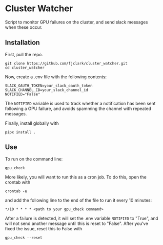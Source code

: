 # Cluster Watcher

Script to monitor GPU failures on the cluster, and send slack messages when these occur.

## Installation

First, pull the repo.
```
git clone https://github.com/fjclark/cluster_watcher.git
cd cluster_watcher
```

Now, create a .env file with the following contents:
```
SLACK_OAUTH_TOKEN=your_slack_oauth_token
SLACK_CHANNEL_ID=your_slack_channel_id
NOTIFIED="False"
```
The `NOTIFIED` variable is used to track whether a notification has been sent following a GPU failure, and avoids spamming the channel with repeated messages.

Finally, install globally with
```
pipx install .
```

## Use

To run on the command line:
```
gpu_check
```

More likely, you will want to run this as a cron job. To do this, open the crontab with
```
crontab -e
```
and add the following line to the end of the file to run it every 10 minutes:
```
*/10 * * * * <path to your gpu_check command>
```

After a failure is detected, it will set the .env variable `NOTIFIED` to "True", and will not send another message until this is reset to "False". After you've fixed the issue, reset this to False with
```
gpu_check --reset
```